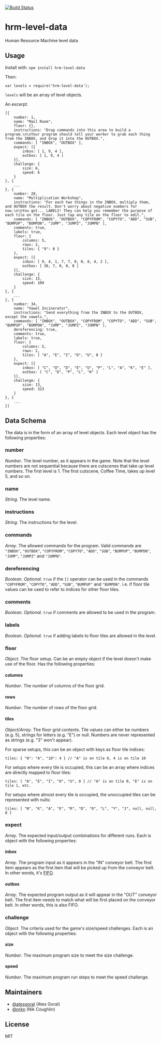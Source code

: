 [![Build Status](https://travis-ci.org/atesgoral/hrm-level-data.svg?branch=master)](https://travis-ci.org/atesgoral/hrm-level-data)

# hrm-level-data
Human Resource Machine level data

## Usage

Install with: `npm install hrm-level-data`

Then:

```
var levels = require('hrm-level-data');
```

`levels` will be an array of level objects.

An excerpt:

```
[{
    number: 1,
    name: "Mail Room",
    floor: {},
    instructions: "Drag commands into this area to build a program.\n\nYour program should tell your worker to grab each thing from the INBOX, and drop it into the OUTBOX.",
    commands: [ "INBOX", "OUTBOX" ],
    expect: [{
        inbox: [ 1, 9, 4 ],
        outbox: [ 1, 9, 4 ]
    }],
    challenge: {
        size: 6,
        speed: 6
    }
}, {
    ...
}, {
    number: 20,
    name: "Multiplication Workshop",
    instructions: "For each two things in the INBOX, multiply them, and OUTBOX the result. Don't worry about negative numbers for now.\n\nYou got... LABELS! They can help you remember the purpose of each tile on the floor. Just tap any tile on the floor to edit.",
    commands: [ "INBOX", "OUTBOX", "COPYFROM", "COPYTO", "ADD", "SUB", "BUMPUP", "BUMPDN", "JUMP", "JUMPZ", "JUMPN" ],
    comments: true,
    labels: true,
    floor: {
        columns: 5,
        rows: 2,
        tiles: { "9": 0 }
    },
    expect: [{
        inbox: [ 9, 4, 1, 7, 7, 0, 0, 8, 4, 2 ],
        outbox: [ 36, 7, 0, 0, 8 ]
    }],
    challenge: {
        size: 15,
        speed: 109
    }
}, {
    ...
}, {
    number: 34,
    name: "Vowel Incinerator",
    instructions: "Send everything from the INBOX to the OUTBOX, except the vowels.",
    commands: [ "INBOX", "OUTBOX", "COPYFROM", "COPYTO", "ADD", "SUB", "BUMPUP", "BUMPDN", "JUMP", "JUMPZ", "JUMPN" ],
    dereferencing: true,
    comments: true,
    labels: true,
    floor: {
        columns: 5,
        rows: 2,
        tiles: [ "A", "E", "I", "O", "U", 0 ]
    },
    expect: [{
        inbox: [ "C", "O", "D", "E", "U", "P", "L", "A", "K", "E" ],
        outbox: [ "C", "D", "P", "L", "K" ]
    }],
    challenge: {
        size: 13,
        speed: 323
    }
}, {
    ...
}]
```

## Data Schema

The data is in the form of an array of level objects. Each level object has the following properties:

### number
_Number_. The level number, as it appears in the game. Note that the level numbers are not sequential because there are cutscenes that take up level numbers. The first level is 1. The first cutscene, Coffee Time, takes up level 5, and so on.

### name
_String_. The level name.

### instructions
_String_. The instructions for the level.

### commands
_Array_. The allowed commands for the program. Valid commands are `"INBOX"`, `"OUTBOX"`, `"COPYFROM"`, `"COPYTO"`, `"ADD"`, `"SUB"`, `"BUMPUP"`, `"BUMPDN"`, `"JUMP"`, `"JUMPZ"` and `"JUMPN"`.

### dereferencing
_Boolean_. _Optional_. `true` if the `[]` operator can be used in the commands `"COPYFROM"`, `"COPYTO"`, `"ADD"`, `"SUB"`, `"BUMPUP"` and `"BUMPDN"`. i.e. if floor tile values can be used to refer to indices for other floor tiles.

### comments
_Boolean_. _Optional_. `true` if comments are allowed to be used in the program.

### labels
_Boolean_. _Optional_. `true` if adding labels to floor tiles are allowed in the level.

### floor
_Object_. The floor setup. Can be an empty object if the level doesn't make use of the floor. Has the following properties:

#### columns
_Number_. The number of columns of the floor grid.

#### rows
_Number_. The number of rows of the floor grid.

#### tiles
_Object_/_Array_. The floor grid contents. Tile values can either be numbers (e.g. 5), strings for letters (e.g. "E") or null. Numbers are never represented as strings (e.g. "3" won't appear).

For sparse setups, this can be an object with keys as floor tile indices:

```
tiles: { "0": "A", "10": 4 } // "A" is on tile 0, 4 is on tile 10
```

For setups where every tile is occupied, this can be an array where indices are directly mapped to floor tiles:

```
tiles: [ "A", "E", "I", "O", "U", 0 ] // "A" is on tile 0, "E" is on tile 1, etc.
```

For setups where almost every tile is occupied, the unoccupied tiles can be represented with nulls:

```
tiles: [ "N", "K", "A", "E", "R", "D", "O", "L", "Y", "J", null, null, 8 ]
```

### expect
_Array_. The expected input/output combinations for different runs. Each is object with the following properties:

#### inbox
_Array_. The program input as it appears in the "IN" conveyor belt. The first item appears as the first item that will be picked up from the conveyor belt. In other words, it's [FIFO](https://en.wikipedia.org/wiki/FIFO_(computing_and_electronics)).

#### outbox
_Array_. The expected program output as it will appear in the "OUT" conveyor belt. The first item needs to match what will be first placed on the conveyor belt. In other words, this is also FIFO.

### challenge
_Object_. The criteria used for the game's size/speed challenges. Each is an object with the following properties:

#### size
_Number_. The maximum program size to meet the size challenge.

#### speed
_Number_. The maximum program run steps to meet the speed challenge.

## Maintainers

* [@atesgoral](https://github.com/atesgoral) (Ates Goral)
* [@nrkn](https://github.com/nrkn) (Nik Coughlin)

## License

MIT
